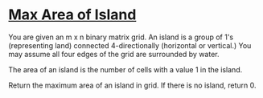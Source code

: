 # [Max Area of Island](https://leetcode.com/problems/max-area-of-island/)

You are given an m x n binary matrix grid. An island is a group of 1's (representing land) connected 4-directionally (horizontal or vertical.) You may assume all four edges of the grid are surrounded by water.  

The area of an island is the number of cells with a value 1 in the island.  

Return the maximum area of an island in grid. If there is no island, return 0. 